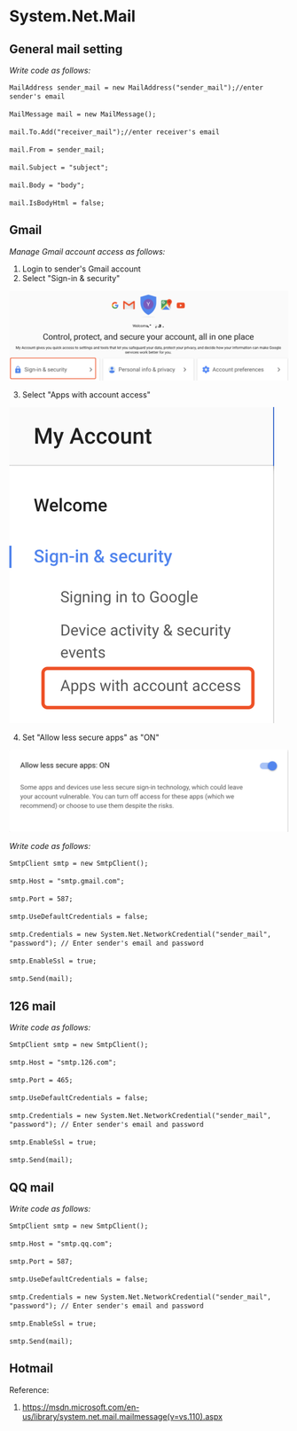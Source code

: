 # System.Net.Mail

## General mail setting

*Write code as follows:*

    MailAddress sender_mail = new MailAddress("sender_mail");//enter sender's email

    MailMessage mail = new MailMessage();  

    mail.To.Add("receiver_mail");//enter receiver's email

    mail.From = sender_mail;

    mail.Subject = "subject";  

    mail.Body = "body"; 

    mail.IsBodyHtml = false;


## Gmail
*Manage Gmail account access as follows:*

1. Login to sender's Gmail account
2. Select "Sign-in & security"

![](images/Sign-in_and_security.png)

3. Select "Apps with account access"

![](images/Gmail_apps_with_account_access.png)

4. Set "Allow less secure apps" as "ON"

![](images/Gmail_on.png)


*Write code as follows:*


    SmtpClient smtp = new SmtpClient();

    smtp.Host = "smtp.gmail.com";

    smtp.Port = 587;  

    smtp.UseDefaultCredentials = false; 

    smtp.Credentials = new System.Net.NetworkCredential("sender_mail", "password"); // Enter sender's email and password 

    smtp.EnableSsl = true;

    smtp.Send(mail);



## 126 mail
*Write code as follows:*

    SmtpClient smtp = new SmtpClient();

    smtp.Host = "smtp.126.com"; 

    smtp.Port = 465; 

    smtp.UseDefaultCredentials = false;  

    smtp.Credentials = new System.Net.NetworkCredential("sender_mail", "password"); // Enter sender's email and password 

    smtp.EnableSsl = true;

    smtp.Send(mail);

## QQ mail
*Write code as follows:*

    SmtpClient smtp = new SmtpClient(); 

    smtp.Host = "smtp.qq.com";

    smtp.Port = 587;  

    smtp.UseDefaultCredentials = false;  

    smtp.Credentials = new System.Net.NetworkCredential("sender_mail", "password"); // Enter sender's email and password 

    smtp.EnableSsl = true;

    smtp.Send(mail);

## Hotmail



Reference:
1. https://msdn.microsoft.com/en-us/library/system.net.mail.mailmessage(v=vs.110).aspx
